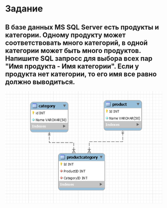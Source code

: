 # Задание
## В базе данных MS SQL Server есть продукты и категории. Одному продукту может соответствовать много категорий, в одной категории может быть много продуктов. Напишите SQL запросс для выбора всех пар "Имя продукта - Имя категории". Если у продукта нет категории, то его имя все равно должно выводиться.

![tables](DB.png)
